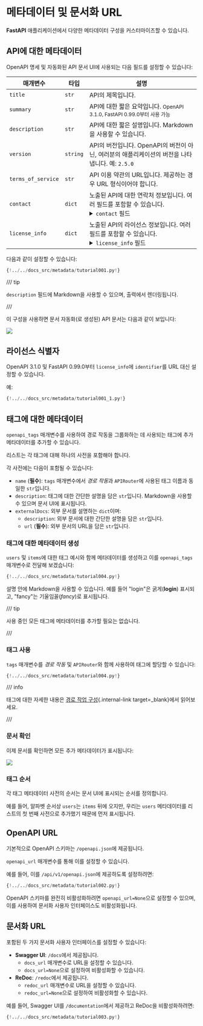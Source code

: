 
# 메타데이터 및 문서화 URL

**FastAPI** 애플리케이션에서 다양한 메타데이터 구성을 커스터마이즈할 수 있습니다.

## API에 대한 메타데이터

OpenAPI 명세 및 자동화된 API 문서 UI에 사용되는 다음 필드를 설정할 수 있습니다:

| 매개변수 | 타입 | 설명 |
|----------|------|-------|
| `title` | `str` | API의 제목입니다. |
| `summary` | `str` | API에 대한 짧은 요약입니다. <small>OpenAPI 3.1.0, FastAPI 0.99.0부터 사용 가능</small> |
| `description` | `str` | API에 대한 짧은 설명입니다. Markdown을 사용할 수 있습니다. |
| `version` | `string` | API의 버전입니다. OpenAPI의 버전이 아닌, 여러분의 애플리케이션의 버전을 나타냅니다. 예: `2.5.0` |
| `terms_of_service` | `str` | API 이용 약관의 URL입니다. 제공하는 경우 URL 형식이어야 합니다. |
| `contact` | `dict` | 노출된 API에 대한 연락처 정보입니다. 여러 필드를 포함할 수 있습니다. <details><summary><code>contact</code> 필드</summary><table><thead><tr><th>매개변수</th><th>타입</th><th>설명</th></tr></thead><tbody><tr><td><code>name</code></td><td><code>str</code></td><td>연락처 인물/조직의 식별명입니다.</td></tr><tr><td><code>url</code></td><td><code>str</code></td><td>연락처 정보가 담긴 URL입니다. URL 형식이어야 합니다.</td></tr><tr><td><code>email</code></td><td><code>str</code></td><td>연락처 인물/조직의 이메일 주소입니다. 이메일 주소 형식이어야 합니다.</td></tr></tbody></table></details> |
| `license_info` | `dict` | 노출된 API의 라이선스 정보입니다. 여러 필드를 포함할 수 있습니다. <details><summary><code>license_info</code> 필드</summary><table><thead><tr><th>매개변수</th><th>타입</th><th>설명</th></tr></thead><tbody><tr><td><code>name</code></td><td><code>str</code></td><td><strong>필수</strong> (<code>license_info</code>가 설정된 경우). API에 사용된 라이선스 이름입니다.</td></tr><tr><td><code>identifier</code></td><td><code>str</code></td><td>API에 대한 <a href="https://spdx.org/licenses/" class="external-link" target="_blank">SPDX</a> 라이선스 표현입니다. <code>identifier</code> 필드는 <code>url</code> 필드와 상호 배타적입니다. <small>OpenAPI 3.1.0, FastAPI 0.99.0부터 사용 가능</small></td></tr><tr><td><code>url</code></td><td><code>str</code></td><td>API에 사용된 라이선스의 URL입니다. URL 형식이어야 합니다.</td></tr></tbody></table></details> |

다음과 같이 설정할 수 있습니다:

```Python hl_lines="3-16  19-32"
{!../../docs_src/metadata/tutorial001.py!}
```

/// tip

`description` 필드에 Markdown을 사용할 수 있으며, 출력에서 렌더링됩니다.

///

이 구성을 사용하면 문서 자동화(로 생성된) API 문서는 다음과 같이 보입니다:

<img src="/img/tutorial/metadata/image01.png">

## 라이선스 식별자

OpenAPI 3.1.0 및 FastAPI 0.99.0부터 `license_info`에 `identifier`를 URL 대신 설정할 수 있습니다.

예:

```Python hl_lines="31"
{!../../docs_src/metadata/tutorial001_1.py!}
```

## 태그에 대한 메타데이터

`openapi_tags` 매개변수를 사용하여 경로 작동을 그룹화하는 데 사용되는 태그에 추가 메타데이터를 추가할 수 있습니다.

리스트는 각 태그에 대해 하나의 사전을 포함해야 합니다.

각 사전에는 다음이 포함될 수 있습니다:

* `name` (**필수**): `tags` 매개변수에서 *경로 작동*과 `APIRouter`에 사용된 태그 이름과 동일한 `str`입니다.
* `description`: 태그에 대한 간단한 설명을 담은 `str`입니다. Markdown을 사용할 수 있으며 문서 UI에 표시됩니다.
* `externalDocs`: 외부 문서를 설명하는 `dict`이며:
    * `description`: 외부 문서에 대한 간단한 설명을 담은 `str`입니다.
    * `url` (**필수**): 외부 문서의 URL을 담은 `str`입니다.

### 태그에 대한 메타데이터 생성

`users` 및 `items`에 대한 태그 예시와 함께 메타데이터를 생성하고 이를 `openapi_tags` 매개변수로 전달해 보겠습니다:

```Python hl_lines="3-16  18"
{!../../docs_src/metadata/tutorial004.py!}
```

설명 안에 Markdown을 사용할 수 있습니다. 예를 들어 "login"은 굵게(**login**) 표시되고, "fancy"는 기울임꼴(_fancy_)로 표시됩니다.

/// tip

사용 중인 모든 태그에 메타데이터를 추가할 필요는 없습니다.

///

### 태그 사용

`tags` 매개변수를 *경로 작동* 및 `APIRouter`와 함께 사용하여 태그에 할당할 수 있습니다:

```Python hl_lines="21  26"
{!../../docs_src/metadata/tutorial004.py!}
```

/// info

태그에 대한 자세한 내용은 [경로 작업 구성](path-operation-configuration.md#tags){.internal-link target=_blank}에서 읽어보세요.

///

### 문서 확인

이제 문서를 확인하면 모든 추가 메타데이터가 표시됩니다:

<img src="/img/tutorial/metadata/image02.png">

### 태그 순서

각 태그 메타데이터 사전의 순서는 문서 UI에 표시되는 순서를 정의합니다.

예를 들어, 알파벳 순서상 `users`는 `items` 뒤에 오지만, 우리는 `users` 메타데이터를 리스트의 첫 번째 사전으로 추가했기 때문에 먼저 표시됩니다.

## OpenAPI URL

기본적으로 OpenAPI 스키마는 `/openapi.json`에 제공됩니다.

`openapi_url` 매개변수를 통해 이를 설정할 수 있습니다.

예를 들어, 이를 `/api/v1/openapi.json`에 제공하도록 설정하려면:

```Python hl_lines="3"
{!../../docs_src/metadata/tutorial002.py!}
```

OpenAPI 스키마를 완전히 비활성화하려면 `openapi_url=None`으로 설정할 수 있으며, 이를 사용하여 문서화 사용자 인터페이스도 비활성화됩니다.

## 문서화 URL

포함된 두 가지 문서화 사용자 인터페이스를 설정할 수 있습니다:

* **Swagger UI**: `/docs`에서 제공됩니다.
    * `docs_url` 매개변수로 URL을 설정할 수 있습니다.
    * `docs_url=None`으로 설정하여 비활성화할 수 있습니다.
* **ReDoc**: `/redoc`에서 제공됩니다.
    * `redoc_url` 매개변수로 URL을 설정할 수 있습니다.
    * `redoc_url=None`으로 설정하여 비활성화할 수 있습니다.

예를 들어, Swagger UI를 `/documentation`에서 제공하고 ReDoc을 비활성화하려면:

```Python hl_lines="3"
{!../../docs_src/metadata/tutorial003.py!}
```
